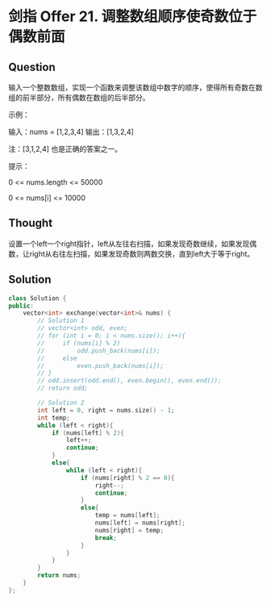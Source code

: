 # 剑指 Offer 21. 调整数组顺序使奇数位于偶数前面

## Question
输入一个整数数组，实现一个函数来调整该数组中数字的顺序，使得所有奇数在数组的前半部分，所有偶数在数组的后半部分。

 

示例：

输入：nums = [1,2,3,4]
输出：[1,3,2,4] 

注：[3,1,2,4] 也是正确的答案之一。
 

提示：

0 <= nums.length <= 50000

0 <= nums[i] <= 10000

## Thought
设置一个left一个right指针，left从左往右扫描，如果发现奇数继续，如果发现偶数，让right从右往左扫描，如果发现奇数则两数交换，直到left大于等于right。

## Solution

```C++
class Solution {
public:
    vector<int> exchange(vector<int>& nums) {
        // Solution 1
        // vector<int> odd, even;
        // for (int i = 0; i < nums.size(); i++){
        //     if (nums[i] % 2)
        //         odd.push_back(nums[i]);
        //     else
        //         even.push_back(nums[i]);
        // }
        // odd.insert(odd.end(), even.begin(), even.end());
        // return odd;

        // Solution 2
        int left = 0, right = nums.size() - 1;
        int temp;
        while (left < right){
            if (nums[left] % 2){
                left++;
                continue;
            }
            else{
                while (left < right){
                    if (nums[right] % 2 == 0){
                        right--;
                        continue;
                    }
                    else{
                        temp = nums[left];
                        nums[left] = nums[right];
                        nums[right] = temp;
                        break;
                    }
                }
            }
        }
        return nums;
    }
};
```

